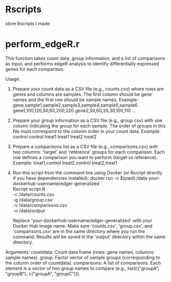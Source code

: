 # Rscripts
store Rscripts I made
# perform_edgeR.r
This function takes count data, group information, and a list of comparisons as input,
and performs edgeR analysis to identify differentially expressed genes for each comparison.

Usage:
1. Prepare your count data as a CSV file (e.g., counts.csv) where rows are genes and columns are samples.
   The first column should be gene names and the first row should be sample names.
   Example:
      gene,sample1,sample2,sample3,sample4,sample5,sample6
      gene1,100,120,50,60,200,220
      gene2,50,60,20,30,100,110
      ...

2. Prepare your group information as a CSV file (e.g., group.csv) with one column indicating the group for each sample.
   The order of groups in this file must correspond to the column order in your count data.
   Example:
      control
      control
      treat1
      treat1
      treat2
      treat2

3. Prepare a comparisons list as a CSV file (e.g., comparisons.csv) with two columns: 'target' and 'reference' groups for each comparison.
   Each row defines a comparison you want to perform (target vs reference).
   Example:
      treat1,control
      treat2,control
      treat2,treat1

4. Run this script from the command line using Docker (or Rscript directly if you have dependencies installed):
   docker run -v $(pwd):/data your-dockerhub-username/edger-generalized \
       Rscript script.R \
       -c /data/counts.csv \
       -g /data/group.csv \
       -v /data/comparisons.csv \
       -o /data/output

   Replace 'your-dockerhub-username/edger-generalized' with your Docker Hub image name.
   Make sure 'counts.csv', 'group.csv', and 'comparisons.csv' are in the same directory where you run the command.
   Results will be saved in the 'output' directory within the same directory.

Arguments:
  countdata: Count data frame (rows: gene names, columns: sample names).
  group:     Factor vector of sample groups (corresponding to the column order of countdata).
  comparisons: A list of comparisons. Each element is a vector of two group names to compare (e.g., list(c("groupA", "groupB"), c("groupA", "groupC"))).


